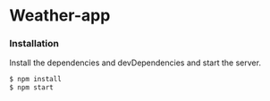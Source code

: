 # Weather-app

### Installation

Install the dependencies and devDependencies and start the server.

```sh
$ npm install
$ npm start
```
